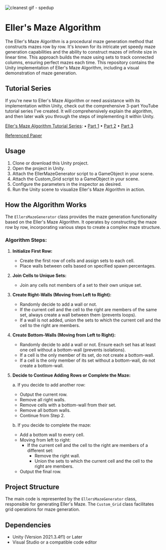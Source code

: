  
![cleanest gif - spedup](https://github.com/jyblackshaw/Ellers-Maze-Algorithm/assets/68715353/fc4d5484-02a8-4b87-bfda-69407ded9ab9)

# Eller's Maze Algorithm

The Eller's Maze Algorithm is a procedural maze generation method that constructs mazes row by row. It's known for its intricate yet speedy maze generation capabilities and the ability to construct mazes of infinite size in linear time. This approach builds the maze using sets to track connected columns, ensuring perfect mazes each time. This repository contains the Unity implementation of Eller's Maze Algorithm, including a visual demonstration of maze generation.

## Tutorial Series

If you're new to Eller's Maze Algorithm or need assistance with its implementation within Unity, check out the comprehensive 3-part YouTube tutorial series I've created. It will comprehensively explain the algorithm, and then later walk you through the steps of implementing it within Unity.

[Eller's Maze Algorithm Tutorial Series](https://youtube.com/playlist?list=PLOsqD8iK9BePx9knqt1Svmv40oawNZ1aa&si=NjGcBebdXNFb1YCv): • [Part 1](https://youtu.be/kD-YUSNffFY?si=NZ5BZbuPEe5FRSOb) • [Part 2](https://youtu.be/5nWUX2TMJrY?si=wBczLIpnxbPVksV5) • [Part 3](https://youtu.be/p3l9uLspmwI?si=DP1k7K7_dw1YRVvF)

[Referenced Paper](http://www.neocomputer.org/projects/eller.html#:~:text=Eller's%20algorithm%20creates%20'perfect'%20mazes,to%20only%20a%20single%20row.)

## Usage

1. Clone or download this Unity project.
2. Open the project in Unity.
3. Attach the EllerMazeGenerator script to a GameObject in your scene.
4. Attach the Custom_Grid script to a GameObject in your scene.
5. Configure the parameters in the inspector as desired.
6. Run the Unity scene to visualize Eller's Maze Algorithm in action.

## How the Algorithm Works

The `EllersMazeGenerator` class provides the maze generation functionality based on the Eller's Maze Algorithm. It operates by constructing the maze row by row, incorporating various steps to create a complex maze structure.

### Algorithm Steps:

1. **Initialize First Row:**
   - Create the first row of cells and assign sets to each cell.
   - Place walls between cells based on specified spawn percentages.

2. **Join Cells to Unique Sets:**
   - Join any cells not members of a set to their own unique set.

3. **Create Right-Walls (Moving from Left to Right):**
   - Randomly decide to add a wall or not.
   - If the current cell and the cell to the right are members of the same set, always create a wall between them (prevents loops).
   - If a wall is not added, union the sets to which the current cell and the cell to the right are members.

4. **Create Bottom-Walls (Moving from Left to Right):**
   - Randomly decide to add a wall or not. Ensure each set has at least one cell without a bottom-wall (prevents isolations).
   - If a cell is the only member of its set, do not create a bottom-wall.
   - If a cell is the only member of its set without a bottom-wall, do not create a bottom-wall.

5. **Decide to Continue Adding Rows or Complete the Maze:**

   a. If you decide to add another row:
      - Output the current row.
      - Remove all right walls.
      - Remove cells with a bottom-wall from their set.
      - Remove all bottom walls.
      - Continue from Step 2.

   b. If you decide to complete the maze:
      - Add a bottom wall to every cell.
      - Moving from left to right:
         - If the current cell and the cell to the right are members of a different set:
            - Remove the right wall.
            - Union the sets to which the current cell and the cell to the right are members.
      - Output the final row.

## Project Structure

The main code is represented by the `EllersMazeGenerator` class, responsible for generating Eller's Maze. The `Custom_Grid` class facilitates grid operations for maze generation.

## Dependencies

- Unity (Version 2021.3.4f1) or Later
- Visual Studio or a compatible code editor
